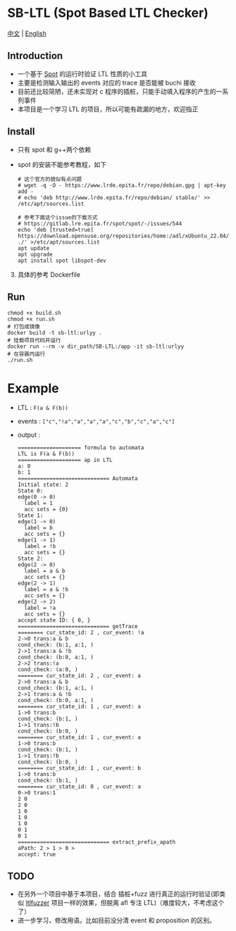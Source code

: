 # SB-LTL (Spot Based LTL Checker)

<a href="README.md">中文</a> | <a href="README.en.md">English</a>

## Introduction

- 一个基于 [Spot](https://spot.lre.epita.fr/index.html) 的运行时验证 LTL 性质的小工具
- 主要是检测输入输出的 events 对应的 trace 是否能被 buchi 接收
- 目前还比较简陋，还未实现对 c 程序的插桩，只能手动填入程序的产生的一系列事件
- 本项目是一个学习 LTL 的项目，所以可能有疏漏的地方，欢迎指正

## Install

- 只有 spot 和 g++两个依赖
- spot 的安装不能参考教程，如下

  ```
  # 这个官方的貌似有点问题
  # wget -q -O - https://www.lrde.epita.fr/repo/debian.gpg | apt-key add -
  # echo 'deb http://www.lrde.epita.fr/repo/debian/ stable/' >> /etc/apt/sources.list

  # 参考下面这个issue的下载方式
  # https://gitlab.lre.epita.fr/spot/spot/-/issues/544
  echo 'deb [trusted=true] https://download.opensuse.org/repositories/home:/adl/xUbuntu_22.04/ ./' >/etc/apt/sources.list
  apt update
  apt upgrade
  apt install spot libspot-dev
  ```

3. 具体的参考 Dockerfile

## Run

```
chmod +x build.sh
chmod +x run.sh
# 打包成镜像
docker build -t sb-ltl:urlyy .
# 挂载项目代码并运行
docker run --rm -v dir_path/SB-LTL:/app -it sb-ltl:urlyy
# 在容器内运行
./run.sh
```

# Example

- LTL : `F(a & F(b))`
- events : `["c","!a","a","a","a","c","b","c","a","c"]`
- output :

  ```
  ==================== formula to automata
  LTL is F(a & F(b))
  ==================== ap in LTL
  a: 0
  b: 1
  ============================= Automata
  Initial state: 2
  State 0:
  edge(0 -> 0)
    label = 1
    acc sets = {0}
  State 1:
  edge(1 -> 0)
    label = b
    acc sets = {}
  edge(1 -> 1)
    label = !b
    acc sets = {}
  State 2:
  edge(2 -> 0)
    label = a & b
    acc sets = {}
  edge(2 -> 1)
    label = a & !b
    acc sets = {}
  edge(2 -> 2)
    label = !a
    acc sets = {}
  accept state ID: { 0, }
  ============================= getTrace
  ======== cur_state_id: 2 , cur_event: !a
  2->0 trans:a & b
  cond_check: (b:1, a:1, )
  2->1 trans:a & !b
  cond_check: (b:0, a:1, )
  2->2 trans:!a
  cond_check: (a:0, )
  ======== cur_state_id: 2 , cur_event: a
  2->0 trans:a & b
  cond_check: (b:1, a:1, )
  2->1 trans:a & !b
  cond_check: (b:0, a:1, )
  ======== cur_state_id: 1 , cur_event: a
  1->0 trans:b
  cond_check: (b:1, )
  1->1 trans:!b
  cond_check: (b:0, )
  ======== cur_state_id: 1 , cur_event: a
  1->0 trans:b
  cond_check: (b:1, )
  1->1 trans:!b
  cond_check: (b:0, )
  ======== cur_state_id: 1 , cur_event: b
  1->0 trans:b
  cond_check: (b:1, )
  ======== cur_state_id: 0 , cur_event: a
  0->0 trans:1
  2 0
  2 0
  1 0
  1 0
  1 0
  0 1
  0 1
  ============================= extract_prefix_apath
  aPath: 2 > 1 > 0 >
  accept: true
  ```

## TODO

- 在另外一个项目中基于本项目，结合 插桩+fuzz 进行真正的运行时验证(即类似 [ltlfuzzer](https://github.com/ltlfuzzer/LTL-Fuzzer) 项目一样的效果，但脱离 afl 专注 LTL)（难度较大，不考虑这个了）
- 进一步学习，修改用语。比如目前没分清 event 和 proposition 的区别。
